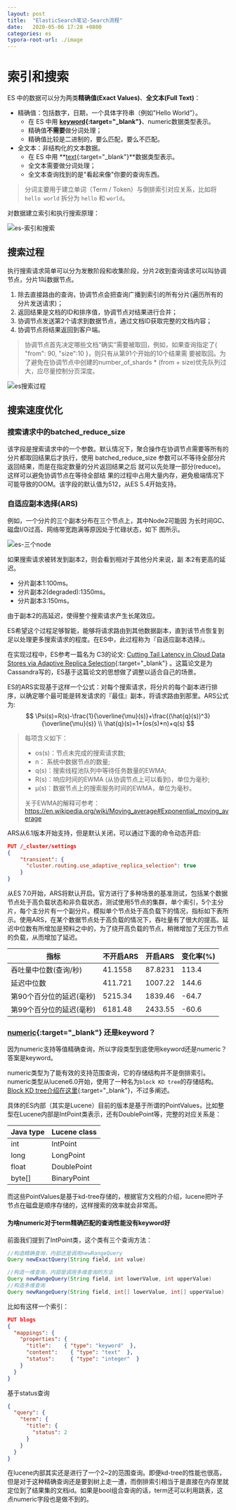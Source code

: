 ```yaml
---
layout: post
title:  "ElasticSearch笔记-Search流程"
date:   2020-05-06 17:28 +0800
categories: es
typora-root-url: ./image
---
```


# 索引和搜索

ES 中的数据可以分为两类**精确值(Exact Values)**、**全文本(Full Text)**：

- 精确值：包括数字，日期，一个具体字符串（例如"Hello World”）。
  - 在 ES 中用 **[keyword](https://www.elastic.co/guide/en/elasticsearch/reference/current/keyword.html){:target="_blank"}**、numeric数据类型表示。
  - 精确值**不需要**做分词处理；
  - 精确值比较是二进制的，要么匹配，要么不匹配。
- 全文本：非结构化的文本数据。
  - 在 ES 中用 **[text](https://www.elastic.co/guide/en/elasticsearch/reference/current/text.html){:target="_blank"}**数据类型表示。
  - 全文本需要做分词处理；
  - 全文本查询找到的是"看起来像"你要的查询东西。

> 分词主要用于建立单词（Term / Token）与倒排索引对应关系，比如将 `hello world` 拆分为 `hello` 和 `world`。

对数据建立索引和执行搜索原理：

![es-索引和搜索](/../../image/es/es-索引和搜索.png)

## 搜索过程

执行搜索请求简单可以分为发散阶段和收集阶段，分片2收到查询请求可以叫协调节点，分片1叫数据节点。

1. 除去直接路由的查询，协调节点会把查询广播到索引的所有分片(遍历所有的分片发送请求)；
2. 返回结果是文档的ID和排序值，协调节点对结果进行合并；
3. 协调节点发送第2个请求到数据节点，通过文档ID获取完整的文档内容；
4. 协调节点将结果返回到客户端。

> 协调节点首先决定哪些文档“确实”需要被取回，例如，如果查询指定了{ "from": 90, "size":10 }，则只有从第91个开始的10个结果需 要被取回。为了避免在协调节点中创建的number_of_shards * (from + size)优先队列过大，应尽量控制分页深度。

![es搜索过程](/../../image/es/es搜索过程.png)

## 搜索速度优化

### 搜索请求中的batched_reduce_size

该字段是搜索请求中的一个参数。默认情况下，聚合操作在协调节点需要等所有的分片都取回结果后才执行，使用 batched_reduce_size 参数可以不等待全部分片返回结果，而是在指定数量的分片返回结果之后 就可以先处理一部分(reduce)。这样可以避免协调节点在等待全部结 果的过程中占用大量内存，避免极端情况下可能导致的OOM。该字段的默认值为512，从ES 5.4开始支持。

### 自适应副本选择(ARS)

例如，一个分片的三个副本分布在三个节点上，其中Node2可能因 为长时间GC、磁盘I/O过高、网络带宽跑满等原因处于忙碌状态，如下 图所示。

![es-三个node](/../../image/es/es-三个node.png)

如果搜索请求被转发到副本2，则会看到相对于其他分片来说，副 本2有更高的延迟。

- 分片副本1:100ms。
- 分片副本2(degraded):1350ms。
- 分片副本3:150ms。 

由于副本2的高延迟，使得整个搜索请求产生长尾效应。

ES希望这个过程足够智能，能够将请求路由到其他数据副本，直到该节点恢复到足以处理更多搜索请求的程度。在ES中，此过程称为『自适应副本选择』。

在实现过程中，ES参考一篇名为 C3的论文: [Cutting Tail Latency in Cloud Data Stores via Adaptive Replica Selection](https://www.usenix.org/conference/nsdi15/technical-sessions/presentation/suresh){:target="_blank"} 。这篇论文是为Cassandra写的，ES基于这篇论文的思想做了调整以适合自己的场景。

ES的ARS实现基于这样一个公式：对每个搜索请求，将分片的每个副本进行排序，以确定哪个最可能是转发请求的『最佳』副本，将请求路由到那里。ARS公式为:
$$
\Psi(s)=R(s)-\frac{1}{\overline{\mu}(s)}+\frac{(\hat{q}(s))^3}{\overline{\mu}(s)} \\
\hat{q}(s)=1+(os(s)*n)+q(s)
$$

> 每项含义如下：
>
> - os(s)：节点未完成的搜索请求数;
>- n： 系统中数据节点的数量;
> - q(s)：搜索线程池队列中等待任务数量的EWMA; 
>- R(s)：响应时间的EWMA (从协调节点上可以看到)，单位为毫秒;
> - μ(s)：数据节点上的搜索服务时间的EWMA，单位为毫秒。
>
> 关于EWMA的解释可参考：https://en.wikipedia.org/wiki/Moving_average#Exponential_moving_average

ARS从6.1版本开始支持，但是默认关闭，可以通过下面的命令动态开启:

```json
PUT /_cluster/settings 
{
	"transient": { 
      "cluster.routing.use_adaptive_replica_selection": true
	}
}
```

从ES 7.0开始，ARS将默认开启。官方进行了多种场景的基准测试，包括某个数据节点处于高负载状态和非负载状态，测试使用5节点的集群，单个索引，5个主分片，每个主分片有一个副分片。模拟单个节点处于高负载下的情况，指标如下表所示。使用ARS，在某个数据节点处于高负载的情况下，吞吐量有了很大的提高。延迟中位数有所增加是预料之中的，为了绕开高负载的节点，稍微增加了无压力节点的负载，从而增加了延迟。

| 指标 | 不开启ARS | 开启ARS |变化率(%)|
| ---- | ---- | ---- | ---- |
| 吞吐量中位数(查询/秒) | 41.1558 | 87.8231 | 113.4 |
| 延迟中位数 | 411.721 | 1007.22 | 144.6 |
| 第90个百分位的延迟(毫秒) | 5215.34 | 1839.46 | -64.7 |
| 第99个百分位的延迟(毫秒) | 6181.48 | 2433.55 | -60.6 |

### **[numeric](https://www.elastic.co/guide/en/elasticsearch/reference/current/number.html)**{:target="_blank"} 还是keyword？

因为numeric支持等值精确查询，所以字段类型到底使用keyword还是numeric？答案是keyword。

numeric类型为了能有效的支持范围查询，它的存储结构并不是倒排索引。numeric类型从lucene6.0开始，使用了一种名为`block KD tree`的存储结构。[Block KD tree介绍在这里](https://jelinet.com/es/2020/04/23/ES%E7%AC%94%E8%AE%B0-Lucene-BKD%E6%A0%91.html){:target="_blank"}，不过多阐述。

具体的ES内部（其实是Lucene）目前的版本是基于所谓的PointValues，比如整型在Lucene内部是IntPoint类表示，还有DoublePoint等，完整的对应关系是：

| Java type | Lucene class |
| --------- | ------------ |
| int       | IntPoint     |
| long      | LongPoint    |
| float     | DoublePoint  |
| byte[]    | BinaryPoint  |

而这些PointValues是基于kd-tree存储的，根据官方文档的介绍，lucene把叶子节点在磁盘是顺序存储的，这样搜索的效率就会非常高。

#### 为啥numeric对于term精确匹配的查询性能没有keyword好

前面我们提到了IntPoint类，这个类有三个查询方法：

```java
//构造精确查询，内部还是调用newRangeQuery
Query newExactQuery(String field, int value) 

//构造一维查询，内部是调用多维查询的方法
Query newRangeQuery(String field, int lowerValue, int upperValue)
//构造多维查询
Query newRangeQuery(String field, int[] lowerValue, int[] upperValue)
```

比如有这样一个索引：

```json
PUT blogs 
{
  "mappings": {
    "properties": { 
      "title":    { "type": "keyword"  }, 
      "content":    { "type": "text"  }, 
      "status":     { "type": "integer"  }
    }
  }
}
```

基于status查询

```json
{
  "query": {
    "term": {
      "title": {
        "status": 2
      }
    }
  }
}
```

在lucene内部其实还是进行了一个2~2的范围查询。即便kd-tree的性能也很高，但是对于这种精确查询还是要到树上走一遭，而倒排索引相当于是直接在内存里就定位到了结果集的文档id。如果是bool组合查询的话，term还可以利用跳表，这点numeric字段也是做不到的。
